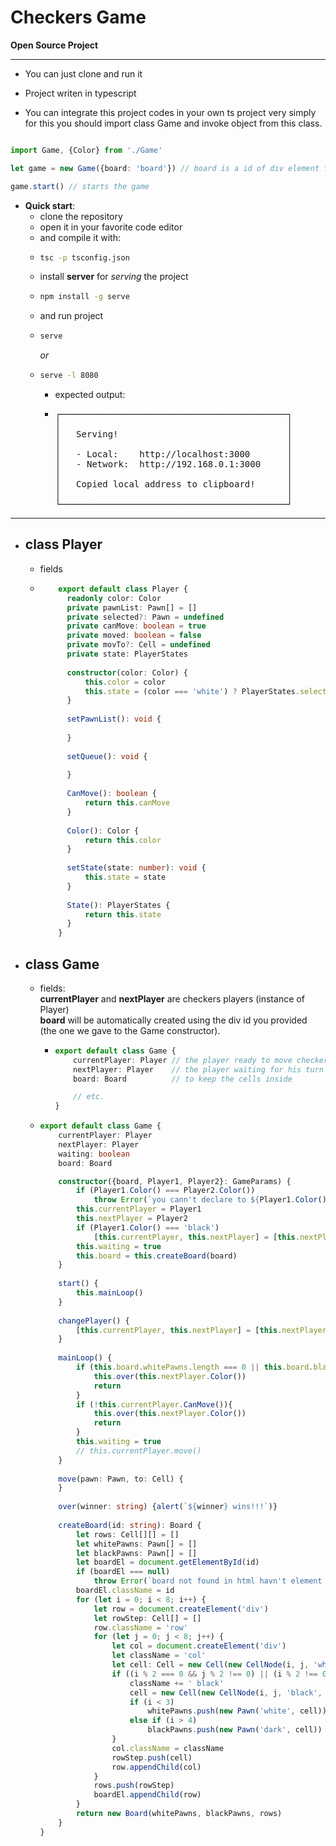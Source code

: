 <h1>Checkers Game</h1>

**Open Source Project**

---

- You can just clone and run it 
- Project writen in typescript

- You can integrate this project codes in your own ts project very simply for this you should import class Game and invoke object from this class. 

```typescript

import Game, {Color} from './Game'

let game = new Game({board: 'board'}) // board is a id of div element from index.html

game.start() // starts the game

```

- **Quick start**:
  - clone the repository
  - open it in your favorite code editor
  - and compile it with:
  - ```bash
    tsc -p tsconfig.json
    ```
  - install **server** for *serving* the project
  - ```bash
    npm install -g serve
    ```
  - and run project
  - ```bash
    serve
    ```
    *or*
  - ```bash
    serve -l 8080
    ```
    - expected output: <br> 
    -  <pre>
       ┌───────────────────────────────────────────┐
       │                                           │
       │   Serving!                                │
       │                                           │
       │   - Local:    http://localhost:3000       │
       │   - Network:  http://192.168.0.1:3000     │
       │                                           │
       │   Copied local address to clipboard!      │
       │                                           │
       └───────────────────────────────────────────┘
      </pre>
---

- **class Player**
  -

  - fields 
  - ```typescript
        export default class Player {
          readonly color: Color
          private pawnList: Pawn[] = []
          private selected?: Pawn = undefined
          private canMove: boolean = true
          private moved: boolean = false
          private movTo?: Cell = undefined
          private state: PlayerStates
      
          constructor(color: Color) {
              this.color = color
              this.state = (color === 'white') ? PlayerStates.selecting : PlayerStates.waiting
          }
      
          setPawnList(): void {
              
          }
      
          setQueue(): void {
      
          }
      
          CanMove(): boolean {
              return this.canMove
          }
      
          Color(): Color {
              return this.color
          }
      
          setState(state: number): void {
              this.state = state
          }
      
          State(): PlayerStates {
              return this.state
          }
        }
    ```

- **class Game**
  -
  
    - fields: <br> **currentPlayer** and **nextPlayer** are checkers players (instance of Player) <br>
      **board** will be automatically created using the div id you provided (the one we gave to the Game constructor).
      - ```typescript
        export default class Game {
            currentPlayer: Player // the player ready to move checkers pawn
            nextPlayer: Player    // the player waiting for his turn
            board: Board          // to keep the cells inside
        
            // etc.
        }
        ```
        
    - ```typescript
      export default class Game {
          currentPlayer: Player
          nextPlayer: Player
          waiting: boolean
          board: Board
      
          constructor({board, Player1, Player2}: GameParams) {
              if (Player1.Color() === Player2.Color())
                  throw Error(`you cann't declare to ${Player1.Color()} players`)
              this.currentPlayer = Player1
              this.nextPlayer = Player2
              if (Player1.Color() === 'black')
                  [this.currentPlayer, this.nextPlayer] = [this.nextPlayer, this.currentPlayer]
              this.waiting = true
              this.board = this.createBoard(board)
          }
    
          start() {
              this.mainLoop()
          }
    
          changePlayer() {
              [this.currentPlayer, this.nextPlayer] = [this.nextPlayer, this.currentPlayer]
          }
    
          mainLoop() {
              if (this.board.whitePawns.length === 0 || this.board.blackPawns.length === 0) {
                  this.over(this.nextPlayer.Color())
                  return
              }
              if (!this.currentPlayer.CanMove()){
                  this.over(this.nextPlayer.Color())
                  return
              }
              this.waiting = true
              // this.currentPlayer.move()
          }
    
          move(pawn: Pawn, to: Cell) {
          }
    
          over(winner: string) {alert(`${winner} wins!!!`)}
    
          createBoard(id: string): Board {
              let rows: Cell[][] = []
              let whitePawns: Pawn[] = []
              let blackPawns: Pawn[] = []
              let boardEl = document.getElementById(id)
              if (boardEl === null)
                  throw Error(`board not found in html havn't element with id ${id}`)
              boardEl.className = id
              for (let i = 0; i < 8; i++) {
                  let row = document.createElement('div')
                  let rowStep: Cell[] = []
                  row.className = 'row'
                  for (let j = 0; j < 8; j++) {
                      let col = document.createElement('div')
                      let className = 'col'
                      let cell: Cell = new Cell(new CellNode(i, j, 'white', col))
                      if ((i % 2 === 0 && j % 2 !== 0) || (i % 2 !== 0 && j % 2 === 0 )){
                          className += ' black'
                          cell = new Cell(new CellNode(i, j, 'black', col))
                          if (i < 3)
                              whitePawns.push(new Pawn('white', cell))
                          else if (i > 4)
                              blackPawns.push(new Pawn('dark', cell))
                      }
                      col.className = className
                      rowStep.push(cell)
                      row.appendChild(col)
                  }
                  rows.push(rowStep)
                  boardEl.appendChild(row)
              }
              return new Board(whitePawns, blackPawns, rows)
          }
      }
      ```